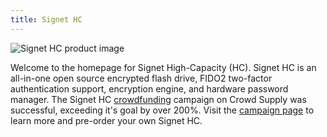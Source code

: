 ```yaml
---
title: Signet HC
---
```


![Signet HC product image](/signet-hc/images/signet-hc-product.jpg)

Welcome to the homepage for Signet High-Capacity (HC). Signet HC is an
all-in-one open source encrypted flash drive, FIDO2 two-factor authentication
support, encryption engine, and hardware password manager. The Signet HC
[crowdfunding](https://www.crowdsupply.com/nth-dimension/signet-high-capacity)
campaign on Crowd Supply was successful, exceeding it's goal by over 200%.
Visit the
[campaign page](https://www.crowdsupply.com/nth-dimension/signet-high-capacity)
to learn more and pre-order your own Signet HC. 
